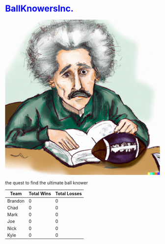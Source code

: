 <h1 style="color: blue;">BallKnowersInc.</h1>

![Photo Courtesy of OpenAI Dalle 2.0](photo.png)

the quest to find the ultimate ball knower

| Team      | Total Wins | Total Losses |
|-----------|------------|--------------|
| Brandon   | 0          | 0            |
| Chad      | 0          | 0            |
| Mark      | 0          | 0            |
| Joe       | 0          | 0            |
| Nick      | 0          | 0            |
| Kyle      | 0          | 0            |
